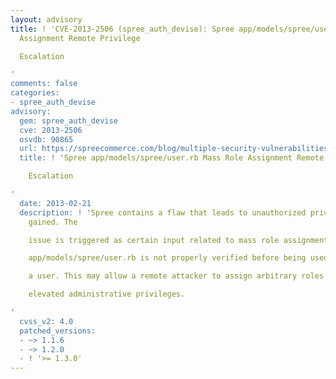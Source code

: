 ```yaml
---
layout: advisory
title: ! 'CVE-2013-2506 (spree_auth_devise): Spree app/models/spree/user.rb Mass Role
  Assignment Remote Privilege

  Escalation

'
comments: false
categories:
- spree_auth_devise
advisory:
  gem: spree_auth_devise
  cve: 2013-2506
  osvdb: 90865
  url: https://spreecommerce.com/blog/multiple-security-vulnerabilities-fixed
  title: ! 'Spree app/models/spree/user.rb Mass Role Assignment Remote Privilege

    Escalation

'
  date: 2013-02-21
  description: ! 'Spree contains a flaw that leads to unauthorized privileges being
    gained. The

    issue is triggered as certain input related to mass role assignment in

    app/models/spree/user.rb is not properly verified before being used to update

    a user. This may allow a remote attacker to assign arbitrary roles and gain

    elevated administrative privileges.

'
  cvss_v2: 4.0
  patched_versions:
  - ~> 1.1.6
  - ~> 1.2.0
  - ! '>= 1.3.0'
---
```

